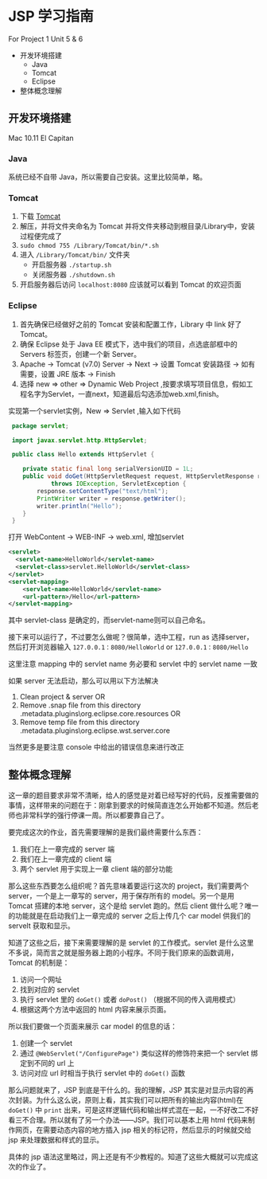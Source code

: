 # JSP 学习指南

For Project 1 Unit 5 & 6

<!-- MarkdownTOC -->

- 开发环境搭建
	- Java
	- Tomcat
	- Eclipse
- 整体概念理解

<!-- /MarkdownTOC -->


## 开发环境搭建

Mac 10.11 El Capitan

### Java

系统已经不自带 Java，所以需要自己安装。这里比较简单，略。

### Tomcat

1. 下载 [Tomcat](http://tomcat.apache.org/)
2. 解压，并将文件夹命名为 Tomcat 并将文件夹移动到根目录/Library中，安装过程便完成了
3. `sudo chmod 755 /Library/Tomcat/bin/*.sh`
4. 进入 `/Library/Tomcat/bin/` 文件夹
	+ 开启服务器 `./startup.sh`
	+ 关闭服务器 `./shutdown.sh`
5. 开启服务器后访问 `localhost:8080` 应该就可以看到 Tomcat 的欢迎页面

### Eclipse

1. 首先确保已经做好之前的 Tomcat 安装和配置工作，Library 中 link 好了 Tomcat。
2. 确保 Eclipse 处于 Java EE 模式下，选中我们的项目，点选底部框中的 Servers 标签页，创建一个新 Server。
3. Apache -> Tomcat (v7.0) Server -> Next -> 设置 Tomcat 安装路径 -> 如有需要，设置 JRE 版本 -> Finish
4. 选择 new => other => Dynamic Web Project ,按要求填写项目信息，假如工程名字为Servlet，一直next，知道最后勾选添加web.xml,finish。

实现第一个servlet实例，New => Servlet ,输入如下代码

```java
 package servlet;

 import javax.servlet.http.HttpServlet;

 public class Hello extends HttpServlet {

	private static final long serialVersionUID = 1L;
	public void doGet(HttpServletRequest request, HttpServletResponse response)
	 		throws IOException, ServletException {
		response.setContentType("text/html");
		PrintWriter writer = response.getWriter();
		writer.println("Hello");
	}
 }
```

打开 WebContent -> WEB-INF -> web.xml, 增加servlet

```xml
<servlet>
  <servlet-name>HelloWorld</servlet-name>
  <servlet-class>servlet.HelloWorld</servlet-class>
</servlet>
<servlet-mapping>
	<servlet-name>HelloWorld</servlet-name>
	<url-pattern>/Hello</url-pattern>
</servlet-mapping>
```

其中 servlet-class 是确定的，而servlet-name则可以自己命名。

接下来可以运行了，不过要怎么做呢？很简单，选中工程，run as 选择server，然后打开浏览器输入 `127.0.0.1：8080/HelloWorld` or `127.0.0.1：8080/Hello`

这里注意 mapping 中的 servlet name 务必要和 servlet 中的 servlet name 一致

如果 server 无法启动，那么可以用以下方法解决

1. Clean project & server OR
2. Remove .snap file from this directory <workspace-directory>\.metadata\.plugins\org.eclipse.core.resources OR
3. Remove temp file from this directory <workspace-directory>\.metadata\.plugins\org.eclipse.wst.server.core

当然更多是要注意 console 中给出的错误信息来进行改正

## 整体概念理解

这一章的题目要求非常不清晰，给人的感觉是对着已经写好的代码，反推需要做的事情，这样带来的问题在于：刚拿到要求的时候简直连怎么开始都不知道。然后老师也非常科学的强行停课一周。所以都要靠自己了。

要完成这次的作业，首先需要理解的是我们最终需要什么东西：

1. 我们在上一章完成的 server 端
2. 我们在上一章完成的 client 端
3. 两个 servlet 用于实现上一章 client 端的部分功能

那么这些东西要怎么组织呢？首先意味着要运行这次的 project，我们需要两个 server，一个是上一章写的 server，用于保存所有的 model。另一个是用 Tomcat 搭建的本地 server，这个是给 servlet 跑的。然后 client 做什么呢？唯一的功能就是在启动我们上一章完成的 server 之后上传几个 car model 供我们的 servelt 获取和显示。

知道了这些之后，接下来需要理解的是 servlet 的工作模式。servlet 是什么这里不多说，简而言之就是服务器上跑的小程序。不同于我们原来的函数调用，Tomcat 的机制是：

1. 访问一个网址
2. 找到对应的 servlet
3. 执行 servlet 里的 `doGet()` 或者 `doPost()` （根据不同的传入调用模式）
4. 根据这两个方法中返回的 html 内容来展示页面。

所以我们要做一个页面来展示 car model 的信息的话：

1. 创建一个 servlet
2. 通过 `@WebServlet("/ConfigurePage")` 类似这样的修饰符来把一个 servlet 绑定到不同的 url 上
3. 访问对应 url 时相当于执行 servlet 中的 `doGet()` 函数

那么问题就来了，JSP 到底是干什么的。我的理解，JSP 其实是对显示内容的再次封装。为什么这么说，原则上看，其实我们可以把所有的输出内容(html)在 `doGet()` 中 `print` 出来，可是这样逻辑代码和输出样式混在一起，一不好改二不好看三不合理。所以就有了另一个办法——JSP。我们可以基本上用 html 代码来制作网页，在需要动态内容的地方插入 jsp 相关的标记符，然后显示的时候就交给 jsp 来处理数据和样式的显示。

具体的 jsp 语法这里略过，网上还是有不少教程的。知道了这些大概就可以完成这次的作业了。



